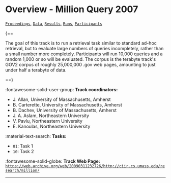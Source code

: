 # Overview - Million Query 2007

[`Proceedings`](./proceedings.md), [`Data`](./data.md), [`Results`](./results.md), [`Runs`](./runs.md), [`Participants`](./participants.md)

{==

The goal of this track is to run a retrieval task similar to standard ad-hoc retrieval, but to evaluate large numbers of queries incompletely, rather than a small number more completely.   Participants will run 10,000 queries and a random 1,000 or so will be evaluated. The corpus is the terabyte track's GOV2 corpus of roughly 25,000,000 .gov web pages, amounting to just under half a terabyte of data.

==}

:fontawesome-solid-user-group: **Track coordinators:**

- J. Allan, University of Massachusetts, Amherst 
- B. Carterette, University of Massachusetts, Amherst 
- B. Dachev, University of Massachusetts, Amherst 
- J. A. Aslam, Northeastern University 
- V. Pavlu, Northeastern University 
- E. Kanoulas, Northeastern University 

:material-text-search: **Tasks:**

- `01`: Task 1 
- `10`: Task 2 

:fontawesome-solid-globe: **Track Web Page:** [`https://web.archive.org/web/20090311232726/http://ciir.cs.umass.edu/research/million/`](https://web.archive.org/web/20090311232726/http://ciir.cs.umass.edu/research/million/) 

---

